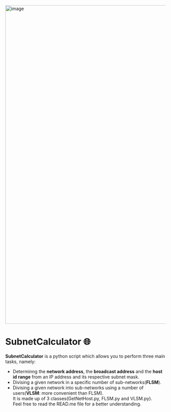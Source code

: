 <img width="1001" alt="image" src="https://user-images.githubusercontent.com/64969369/210277615-2f481490-fdf2-4833-843f-fe30e82211d5.png">

# SubnetCalculator 🌐
**SubnetCalculator** is a python script which allows you to perform three main tasks, namely:
- Determinng the **network address**, the **broadcast address** and the **host id range** from an IP address and its respective subnet mask.<br>
- Divising a given network in a specific number of sub-networks(**FLSM**).
- Divising a given network into sub-networks using a number of users(**VLSM**: more convenient than FLSM).<br>
It is made up of 3 classes(GetNetHost.py, FLSM.py and VLSM.py).<br>
Feel free to read the READ.me file for a better understanding.



